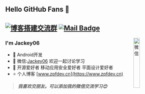 ## Hello GitHub Fans 👋
[![博客搭建交流群](https://img.shields.io/badge/微信-Jackey06-red.svg "微信")](mailto:Jackey06)
[![Mail Badge](https://img.shields.io/badge/-zhaopengfei779@gmail.com-c14438?style=flat&logo=Gmail&logoColor=white&link=mailto:zhaopengfei779@gmail.com)](mailto:zhaopengfei779@gmail.com)
---
<img align="right" alt="微信" width="20%" src="http://image.zpfdev.cn:7060/images/WeChat.jpg" />

### I'm Jackey06

- 🌱 Android开发
- 💬 微信:[Jackey06](Jackey06) 欢迎一起讨论学习
- 👋 开源爱好者 移动应用安全爱好者 平面设计爱好者
- ⭐ 个人博客 [www.zpfdev.cn](https://www.zpfdev.cn)

> ***我喜欢交朋友。可以添加我的微信交流学习😊***
